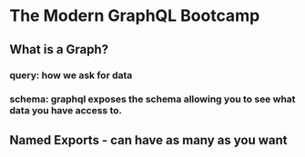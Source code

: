 # The Modern GraphQL Bootcamp

## What is a Graph?

### query: how we ask for data

### schema: graphql exposes the schema allowing you to see what data you have access to.

## Named Exports - can have as many as you want
